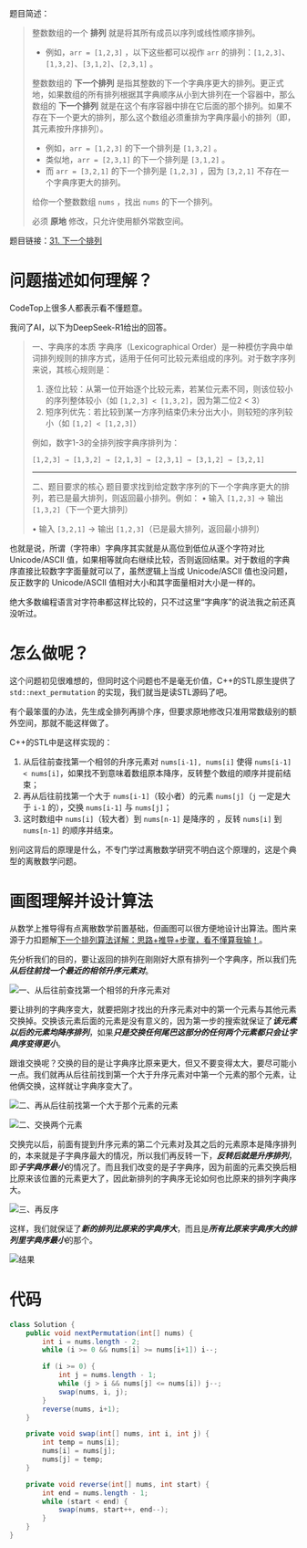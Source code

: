 题目简述：

> 整数数组的一个 **排列** 就是将其所有成员以序列或线性顺序排列。
>
> - 例如，`arr = [1,2,3]` ，以下这些都可以视作 `arr` 的排列：`[1,2,3]`、`[1,3,2]`、`[3,1,2]`、`[2,3,1]` 。
>
> 整数数组的 **下一个排列** 是指其整数的下一个字典序更大的排列。更正式地，如果数组的所有排列根据其字典顺序从小到大排列在一个容器中，那么数组的 **下一个排列** 就是在这个有序容器中排在它后面的那个排列。如果不存在下一个更大的排列，那么这个数组必须重排为字典序最小的排列（即，其元素按升序排列）。
>
> - 例如，`arr = [1,2,3]` 的下一个排列是 `[1,3,2]` 。
> - 类似地，`arr = [2,3,1]` 的下一个排列是 `[3,1,2]` 。
> - 而 `arr = [3,2,1]` 的下一个排列是 `[1,2,3]` ，因为 `[3,2,1]` 不存在一个字典序更大的排列。
>
> 给你一个整数数组 `nums` ，找出 `nums` 的下一个排列。
>
> 必须 **原地** 修改，只允许使用额外常数空间。

题目链接：[31. 下一个排列](https://leetcode.cn/problems/next-permutation/)

# 问题描述如何理解？

CodeTop上很多人都表示看不懂题意。

我问了AI，以下为DeepSeek-R1给出的回答。

> 一、字典序的本质
>  字典序（Lexicographical Order）是一种模仿字典中单词排列规则的排序方式，适用于任何可比较元素组成的序列。对于数字序列来说，其核心规则是：
>
> 1. 逐位比较：从第一位开始逐个比较元素，若某位元素不同，则该位较小的序列整体较小（如 `[1,2,3] < [1,3,2]`，因为第二位2 < 3）
> 2. 短序列优先：若比较到某一方序列结束仍未分出大小，则较短的序列较小（如 `[1,2] < [1,2,3]`）
>
> 例如，数字1-3的全排列按字典序排列为：
>
> `[1,2,3] → [1,3,2] → [2,1,3] → [2,3,1] → [3,1,2] → [3,2,1]`
>
> ------
>
> 二、题目要求的核心
>  题目要求找到给定数字序列的下一个字典序更大的排列，若已是最大排列，则返回最小排列。例如：
>  • 输入 `[1,2,3]` → 输出 `[1,3,2]`（下一个更大排列）
>
> • 输入 `[3,2,1]` → 输出 `[1,2,3]`（已是最大排列，返回最小排列）

也就是说，所谓（字符串）字典序其实就是从高位到低位从逐个字符对比 Unicode/ASCII 值，如果相等就向右继续比较，否则返回结果。对于数组的字典序直接比较数字字面量就可以了，虽然逻辑上当成 Unicode/ASCII 值也没问题，反正数字的 Unicode/ASCII 值相对大小和其字面量相对大小是一样的。

绝大多数编程语言对字符串都这样比较的，只不过这里“字典序”的说法我之前还真没听过。

# 怎么做呢？

这个问题初见很难想的，但同时这个问题也不是毫无价值，C++的STL原生提供了 `std::next_permutation` 的实现，我们就当是读STL源码了吧。

有个最笨蛋的办法，先生成全排列再排个序，但要求原地修改只准用常数级别的额外空间，那就不能这样做了。

C++的STL中是这样实现的：

1. 从后往前查找第一个相邻的升序元素对 `nums[i-1], nums[i]` 使得 `nums[i-1] < nums[i]`，如果找不到意味着数组原本降序，反转整个数组的顺序并提前结束；
2. 再从后往前找第一个大于 `nums[i-1]`（较小者）的元素 `nums[j]`（`j` 一定是大于 `i-1` 的），交换 `nums[i-1]` 与 `nums[j]`；
3. 这时数组中 `nums[i]`（较大者）到 `nums[n-1]` 是降序的 ，反转 `nums[i]` 到 `nums[n-1]` 的顺序并结束。

别问这背后的原理是什么，不专门学过离散数学研究不明白这个原理的，这是个典型的离散数学问题。

# 画图理解并设计算法

从数学上推导得有点离散数学前置基础，但画图可以很方便地设计出算法。图片来源于力扣题解[下一个排列算法详解：思路+推导+步骤，看不懂算我输！](https://leetcode.cn/problems/next-permutation/solutions/80560/xia-yi-ge-pai-lie-suan-fa-xiang-jie-si-lu-tui-dao-/)。

先分析我们的目的，要让返回的排列在刚刚好大原有排列一个字典序，所以我们先***从后往前找一个最近的相邻升序元素对***。

![一、从后往前查找第一个相邻的升序元素对](/images/31_1.png)

要让排列的字典序变大，就要把刚才找出的升序元素对中的第一个元素与其他元素交换掉。交换该元素后面的元素是没有意义的，因为第一步的搜索就保证了***该元素以后的元素均降序排列***，如果***只是交换任何尾巴这部分的任何两个元素都只会让字典序变得更小***。

跟谁交换呢？交换的目的是让字典序比原来更大，但又不要变得太大，要尽可能小一点。我们就再从后往前找到第一个大于升序元素对中第一个元素的那个元素，让他俩交换，这样就让字典序变大了。

![二、再从后往前找第一个大于那个元素的元素](/images/31_2.png)

![二、交换两个元素](/images/31_3.png)

交换完以后，前面有提到升序元素的第二个元素对及其之后的元素原本是降序排列的，本来就是子字典序最大的情况，所以我们再反转一下，***反转后就是升序排列***，即***子字典序最小***的情况了。而且我们改变的是子字典序，因为前面的元素交换后相比原来该位置的元素更大了，因此新排列的字典序无论如何也比原来的排列字典序大。

![三、再反序](/images/31_3.png)

这样，我们就保证了***新的排列比原来的字典序大***，而且是***所有比原来字典序大的排列里字典序最小***的那个。

![结果](/images/31_5.png)

# 代码

```java
class Solution {
    public void nextPermutation(int[] nums) {
        int i = nums.length - 2;
        while (i >= 0 && nums[i] >= nums[i+1]) i--;

        if (i >= 0) {
            int j = nums.length - 1;
            while (j > i && nums[j] <= nums[i]) j--;
            swap(nums, i, j);
        }
        reverse(nums, i+1);
    }

    private void swap(int[] nums, int i, int j) {
        int temp = nums[i];
        nums[i] = nums[j];
        nums[j] = temp;
    }

    private void reverse(int[] nums, int start) {
        int end = nums.length - 1;
        while (start < end) {
            swap(nums, start++, end--);
        }
    }
}
```

